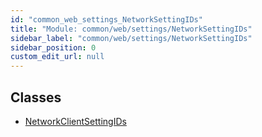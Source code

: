 ```yaml
---
id: "common_web_settings_NetworkSettingIDs"
title: "Module: common/web/settings/NetworkSettingIDs"
sidebar_label: "common/web/settings/NetworkSettingIDs"
sidebar_position: 0
custom_edit_url: null
---
```


## Classes

- [NetworkClientSettingIDs](../classes/common_web_settings_NetworkSettingIDs.NetworkClientSettingIDs.md)

